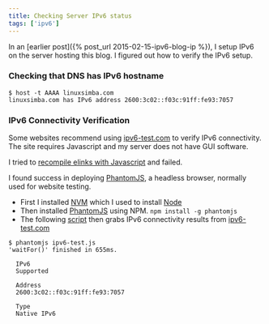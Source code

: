 ```yaml
---
title: Checking Server IPv6 status
tags: ['ipv6']
---
```


In an [earlier post]({% post_url 2015-02-15-ipv6-blog-ip %}), I setup IPv6 on
the server hosting this blog. I figured out how to verify the IPv6 setup.

### Checking that DNS has IPv6 hostname
```
$ host -t AAAA linuxsimba.com
linuxsimba.com has IPv6 address 2600:3c02::f03c:91ff:fe93:7057
```

### IPv6 Connectivity Verification
Some websites recommend using [ipv6-test.com](http://ipv6-test.com) to verify
IPv6 connectivity. The site requires Javascript and my server does not have GUI
software.

I tried to [recompile
elinks with
Javascript](http://elinks.or.cz/documentation/html/manual.html-chunked/ch01s06.html) and failed.

I found success in deploying [PhantomJS](http://phantomjs.org/), a headless
browser, normally used for website testing.

* First I installed [NVM](https://github.com/creationix/nvm)
which I used to install [Node](http://nodejs.org)
* Then installed [PhantomJS](http://phantomjs.org) using NPM.
`npm install -g phantomjs`
* The following [script](https://gist.github.com/skamithi/6cb7e26975eb3ee472eb) then grabs IPv6 connectivity results from
[ipv6-test.com](http://ipv6-test.com)

```
$ phantomjs ipv6-test.js
'waitFor()' finished in 655ms.

  IPv6
  Supported

  Address
  2600:3c02::f03c:91ff:fe93:7057

  Type
  Native IPv6

```

